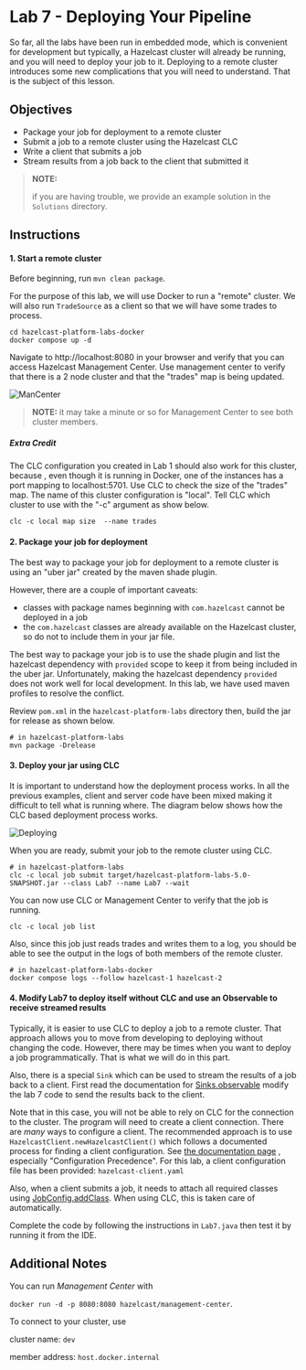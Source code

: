 # Lab 7 - Deploying Your Pipeline

So far, all the labs have been run in embedded mode, which is convenient for development 
but typically, a Hazelcast cluster will already be running, and you will need to deploy 
your job to it.  Deploying to a remote cluster introduces some new complications that 
you will need to understand.  That is the subject of this lesson.

## Objectives 
* Package your job for deployment to a remote cluster
* Submit a job to a remote cluster using the Hazelcast CLC
* Write a client that submits a job
* Stream results from a job back to the client that submitted it

> __NOTE:__
>
> if you are having trouble, we provide an example solution in the `Solutions`
> directory.

## Instructions

#### 1. Start a remote cluster
Before beginning, run `mvn clean package`.

For the purpose of this lab, we will use Docker to run a "remote" cluster.  We will 
also run `TradeSource` as a client so that we will have some trades
to process.

```shell
cd hazelcast-platform-labs-docker
docker compose up -d
```

Navigate to http://localhost:8080 in your browser and verify that you can access 
Hazelcast Management Center.  Use management center to verify that there is a 2 node 
cluster and that the "trades" map is being updated.

![ManCenter](images/Lab7ManCenter.png)

> __NOTE:__ it may take a minute or so for Management Center to see both cluster members.

##### Extra Credit
The CLC configuration you created in Lab 1 should also work for this cluster, because 
, even though it is running in Docker, one of the instances has a port mapping to 
localhost:5701.  Use CLC to check the size of the "trades" map.  The name of this 
cluster configuration is "local". Tell CLC which cluster to use with  the "-c" argument 
as show below.

```shell
clc -c local map size  --name trades
```

#### 2. Package your job for deployment

The best way to package your job for deployment to a remote cluster is using an "uber jar" 
created by the maven shade plugin.

However, there are a couple of important caveats: 
- classes with package names beginning with `com.hazelcast` cannot be deployed in a job
- the `com.hazelcast` classes are already available on the Hazelcast cluster, so do not to 
include them in your jar file. 

The best way to package your job is to use the shade plugin and list the hazelcast 
dependency with `provided` scope to keep it from being included in the uber jar.
Unfortunately, making the hazelcast dependency `provided` does not work well for 
local development.  In this lab, we have used maven profiles to resolve the conflict.

Review `pom.xml` in the `hazelcast-platform-labs` directory then, build the jar for 
release as shown below.

```shell
# in hazelcast-platform-labs
mvn package -Drelease
```

#### 3. Deploy your jar using CLC

It is important to understand how the deployment process works.  In all 
the previous examples, client and server code have been mixed making 
it difficult to tell what is running where.  The diagram below shows 
how the CLC based deployment process works.

![Deploying](images/Deploying.png)

When you are ready, submit your job to the remote cluster using CLC.
```shell
# in hazelcast-platform-labs
clc -c local job submit target/hazelcast-platform-labs-5.0-SNAPSHOT.jar --class Lab7 --name Lab7 --wait
```

You can now use CLC or Management Center to verify that the job is running.
```shell
clc -c local job list
```

Also, since this job just reads trades and writes them to a log, you should 
be able to see the output in the logs of both members of the remote cluster.

```shell
# in hazelcast-platform-labs-docker
docker compose logs --follow hazelcast-1 hazelcast-2 
```

#### 4. Modify Lab7 to deploy itself without CLC and use an Observable to receive streamed results

Typically, it is easier to use CLC to deploy a job to a remote cluster.
That approach allows you to move from developing to deploying without 
changing the code.  However, there may be times when you want to 
deploy a job programmatically.  That is what we will do in this part.

Also, there is a special `Sink` which can be used to stream the results 
of a job back  to a client. First read the documentation for 
[Sinks.observable](https://docs.hazelcast.org/docs/latest/javadoc/com/hazelcast/jet/pipeline/Sinks.html#observable(com.hazelcast.jet.Observable))
 modify the lab 7 code to send the results back to the client.

Note that in this case, you will not be able to rely on CLC for the 
connection to the cluster.  The program will need to create a client 
connection.  There are _many_ ways to configure a client.  The 
recommended approach is to use 
`HazelcastClient.newHazelcastClient()` which follows a documented 
process for finding a client configuration. See 
[the documentation page](https://docs.hazelcast.com/hazelcast/latest/configuration/understanding-configuration)
, especially "Configuration Precedence".  For this lab, a client configuration file has 
been provided: `hazelcast-client.yaml`

Also, when a client submits a job, it needs to attach all  required
classes using [JobConfig.addClass](https://docs.hazelcast.org/docs/latest/javadoc/com/hazelcast/jet/config/JobConfig.html).
When using CLC, this is taken care of automatically.

Complete the code by following the instructions in `Lab7.java` then 
test it by running it from the IDE.

## Additional Notes

You can run _Management Center_ with

`docker run -d -p 8080:8080 hazelcast/management-center`.

To connect to your cluster, use

cluster name: `dev`

member address: `host.docker.internal`

